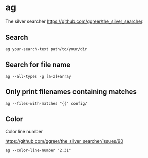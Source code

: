 # ag

The silver searcher <https://github.com/ggreer/the_silver_searcher>.

## Search

    ag your-search-text path/to/your/dir

## Search for file name

    ag --all-types -g [a-z]+array

## Only print filenames containing matches

    ag --files-with-matches "{{" config/

## Color

Color line number

<https://github.com/ggreer/the_silver_searcher/issues/90>

    ag --color-line-number "2;31"
